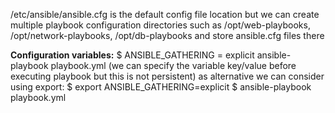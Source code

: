 /etc/ansible/ansible.cfg is the default config file location
but we can create multiple playbook configuration directories such as /opt/web-playbooks, /opt/network-playbooks, /opt/db-playbooks and store ansible.cfg files there

**Configuration variables:**
$ ANSIBLE_GATHERING = explicit ansible-playbook playbook.yml    (we can specify the variable key/value before executing playbook but this is not persistent)
as alternative we can consider using export:
$ export ANSIBLE_GATHERING=explicit
$ ansible-playbook playbook.yml
